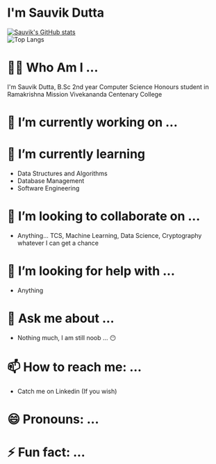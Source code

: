 # I'm Sauvik Dutta
[![Sauvik's GitHub stats](https://github-readme-stats.vercel.app/api?username=sauvik-d)](https://github.com/sauvik-d/github-readme-stats)<br/>
![Top Langs](https://github-readme-stats.vercel.app/api/top-langs/?username=sauvik-d&layout=compact)

# 😶‍🌫️ Who Am I ...
I'm Sauvik Dutta, B.Sc 2nd year Computer Science Honours student in Ramakrishna Mission Vivekananda Centenary College
# 🔭 I’m currently working on ...
# 🌱 I’m currently learning
- Data Structures and Algorithms
- Database Management
- Software Engineering
# 👯 I’m looking to collaborate on ...
- Anything... TCS, Machine Learning, Data Science, Cryptography whatever I can get a chance
# 🤔 I’m looking for help with ...
- Anything
# 💬 Ask me about ...
- Nothing much, I am still noob ... 😶
# 📫 How to reach me: ...
- Catch me on Linkedin (If you wish) 
# 😄 Pronouns: ...
# ⚡ Fun fact: ...

